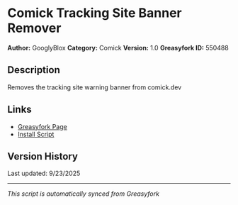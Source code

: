# Comick Tracking Site Banner Remover

**Author:** GooglyBlox
**Category:** Comick
**Version:** 1.0
**Greasyfork ID:** 550488

## Description
Removes the tracking site warning banner from comick.dev

## Links
- [Greasyfork Page](https://greasyfork.org/scripts/550488)
- [Install Script](https://update.greasyfork.org/scripts/550488/Comick%20Tracking%20Site%20Banner%20Remover.user.js)

## Version History
Last updated: 9/23/2025

---
*This script is automatically synced from Greasyfork*
